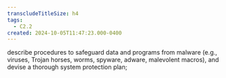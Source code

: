 ```yaml
---
transcludeTitleSize: h4
tags:
  - C2.2
created: 2024-10-05T11:47:23.000-0400
---
```

describe procedures to safeguard data and programs from malware (e.g., viruses, Trojan horses, worms, spyware, adware, malevolent macros), and devise a thorough system protection plan;